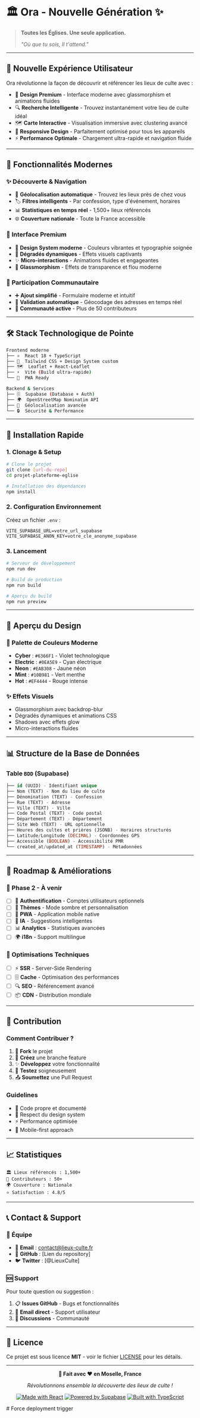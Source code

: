 # 🏛️ Ora - Nouvelle Génération ✨

> **Toutes les Églises. Une seule application.**
> 
> *"Où que tu sois, Il t'attend."*

---

## 🌟 **Nouvelle Expérience Utilisateur**

Ora révolutionne la façon de découvrir et référencer les lieux de culte avec :

- 🎨 **Design Premium** - Interface moderne avec glassmorphism et animations fluides
- 🔍 **Recherche Intelligente** - Trouvez instantanément votre lieu de culte idéal
- 🗺️ **Carte Interactive** - Visualisation immersive avec clustering avancé
- 📱 **Responsive Design** - Parfaitement optimisé pour tous les appareils
- ⚡ **Performance Optimale** - Chargement ultra-rapide et navigation fluide

---

## 🚀 **Fonctionnalités Modernes**

### ✨ **Découverte & Navigation**
- 🎯 **Géolocalisation automatique** - Trouvez les lieux près de chez vous
- 🏷️ **Filtres intelligents** - Par confession, type d'événement, horaires
- 📊 **Statistiques en temps réel** - 1,500+ lieux référencés
- 🌐 **Couverture nationale** - Toute la France accessible

### 💎 **Interface Premium**
- 🎨 **Design System moderne** - Couleurs vibrantes et typographie soignée
- 🌈 **Dégradés dynamiques** - Effets visuels captivants
- ✨ **Micro-interactions** - Animations fluides et engageantes
- 🔮 **Glassmorphism** - Effets de transparence et flou moderne

### 🤝 **Participation Communautaire**
- ➕ **Ajout simplifié** - Formulaire moderne et intuitif
- 🔄 **Validation automatique** - Géocodage des adresses en temps réel
- 👥 **Communauté active** - Plus de 50 contributeurs

---

## 🛠️ **Stack Technologique de Pointe**

```bash
Frontend moderne
├── ⚛️  React 18 + TypeScript
├── 🎨  Tailwind CSS + Design System custom
├── 🗺️  Leaflet + React-Leaflet
├── ⚡  Vite (Build ultra-rapide)
└── 📱  PWA Ready

Backend & Services  
├── 🗄️  Supabase (Database + Auth)
├── 🌍  OpenStreetMap Nominatim API
├── 📍  Géolocalisation avancée
└── 🔒  Sécurité & Performance
```

---

## 🎯 **Installation Rapide**

### **1. Clonage & Setup**
```bash
# Clone le projet
git clone [url-du-repo]
cd projet-plateforme-eglise

# Installation des dépendances
npm install
```

### **2. Configuration Environnement**
Créez un fichier `.env` :
```env
VITE_SUPABASE_URL=votre_url_supabase
VITE_SUPABASE_ANON_KEY=votre_cle_anonyme_supabase
```

### **3. Lancement**
```bash
# Serveur de développement
npm run dev

# Build de production
npm run build

# Aperçu du build
npm run preview
```

---

## 🎨 **Aperçu du Design**

### **🌈 Palette de Couleurs Moderne**
- **Cyber** : `#6366F1` - Violet technologique
- **Electric** : `#0EA5E9` - Cyan électrique  
- **Neon** : `#EAB308` - Jaune néon
- **Mint** : `#10B981` - Vert menthe
- **Hot** : `#EF4444` - Rouge intense

### **✨ Effets Visuels**
- Glassmorphism avec backdrop-blur
- Dégradés dynamiques et animations CSS
- Shadows avec effets glow
- Micro-interactions fluides

---

## 📊 **Structure de la Base de Données**

### **Table `BDD` (Supabase)**
```sql
├── id (UUID) - Identifiant unique
├── Nom (TEXT) - Nom du lieu de culte
├── Dénomination (TEXT) - Confession
├── Rue (TEXT) - Adresse
├── Ville (TEXT) - Ville
├── Code Postal (TEXT) - Code postal
├── Département (TEXT) - Département
├── Site Web (TEXT) - URL optionnelle
├── Heures des cultes et prières (JSONB) - Horaires structurés
├── Latitude/Longitude (DECIMAL) - Coordonnées GPS
├── Accessible (BOOLEAN) - Accessibilité PMR
└── created_at/updated_at (TIMESTAMP) - Métadonnées
```

---

## 🚀 **Roadmap & Améliorations**

### **🎯 Phase 2 - À venir**
- [ ] 🔐 **Authentification** - Comptes utilisateurs optionnels
- [ ] 🎨 **Thèmes** - Mode sombre et personnalisation
- [ ] 📱 **PWA** - Application mobile native
- [ ] 🤖 **IA** - Suggestions intelligentes
- [ ] 📊 **Analytics** - Statistiques avancées
- [ ] 🌍 **i18n** - Support multilingue

### **🔧 Optimisations Techniques**
- [ ] ⚡ **SSR** - Server-Side Rendering
- [ ] 🗄️ **Cache** - Optimisation des performances
- [ ] 🔍 **SEO** - Référencement avancé
- [ ] 📦 **CDN** - Distribution mondiale

---

## 🤝 **Contribution**

### **Comment Contribuer ?**
1. 🍴 **Fork** le projet
2. 🌿 **Créez** une branche feature
3. ✨ **Développez** votre fonctionnalité
4. 🧪 **Testez** soigneusement
5. 📤 **Soumettez** une Pull Request

### **Guidelines**
- 📝 Code propre et documenté
- 🎨 Respect du design system
- ⚡ Performance optimisée
- 📱 Mobile-first approach

---

## 📈 **Statistiques**

```
🏛️ Lieux référencés : 1,500+
👥 Contributeurs : 50+
🌍 Couverture : Nationale
⭐ Satisfaction : 4.8/5
```

---

## 📞 **Contact & Support**

### **🎯 Équipe**
- 📧 **Email** : contact@lieux-culte.fr
- 🐙 **GitHub** : [Lien du repository]
- 🐦 **Twitter** : [@LieuxCulte]

### **🆘 Support**
Pour toute question ou suggestion :
1. 📋 **Issues GitHub** - Bugs et fonctionnalités
2. 📧 **Email direct** - Support utilisateur
3. 💬 **Discussions** - Communauté

---

## 📄 **Licence**

Ce projet est sous licence **MIT** - voir le fichier [LICENSE](LICENSE) pour les détails.

---

<div align="center">

**🌟 Fait avec ❤️ en Moselle, France**

*Révolutionnons ensemble la découverte des lieux de culte !*

[![Made with React](https://img.shields.io/badge/Made%20with-React-61DAFB?style=for-the-badge&logo=react)](https://reactjs.org/)
[![Powered by Supabase](https://img.shields.io/badge/Powered%20by-Supabase-3ECF8E?style=for-the-badge&logo=supabase)](https://supabase.io/)
[![Built with TypeScript](https://img.shields.io/badge/Built%20with-TypeScript-3178C6?style=for-the-badge&logo=typescript)](https://www.typescriptlang.org/)

</div> # Force deployment trigger
